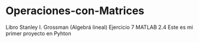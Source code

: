 # Operaciones-con-Matrices
Libro Stanley I. Grossman (Algebrá lineal)
Ejercicio 7 MATLAB 2.4
Este es mi primer proyecto en Pyhton
